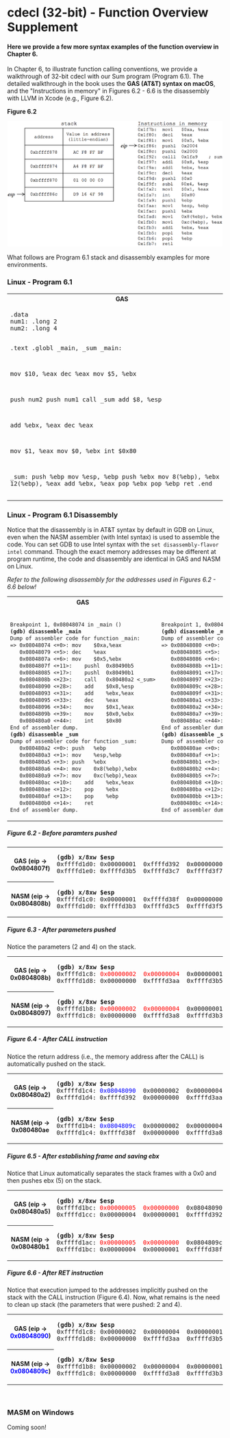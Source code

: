 # cdecl (32-bit) - Function Overview Supplement

#### Here we provide a few more syntax examples of the function overview in Chapter 6.

In Chapter 6, to illustrate function calling conventions, we provide a walkthrough of 32-bit cdecl with our Sum program (Program 6.1). The detailed walkthrough in the book uses the **GAS (AT&T) syntax on macOS**, and the "Instructions in memory" in Figures 6.2 - 6.6 is the disassembly with LLVM in Xcode (e.g., Figure 6.2).

**Figure 6.2**

<img src = "./Figure_6.2.png" alt = "Figure 6.2" width="700" border="" hspace="" vspace="">

What follows are Program 6.1 stack and disassembly examples for more environments.

### Linux - Program 6.1

<table>
<tr>
<th>GAS</th>
<th>NASM</th>
</tr>
<tr>
<td><pre style="border:0">
.data
num1: .long 2
num2: .long 4

.text
.globl _main, _sum
_main:

mov $10, %eax
dec %eax
mov $5, %ebx

push num2
push num1
call _sum
add $8, %esp

add %ebx, %eax
dec %eax

mov $1, %eax
mov $0, %ebx
int $0x80

_sum:
push %ebp
mov %esp, %ebp
push %ebx
mov 8(%ebp), %ebx
mov 12(%ebp), %eax
add %ebx, %eax
pop %ebx
pop %ebp
ret
.end
</pre></td>
<td valign="top"><pre style="border:0">
section .data
num1: dd 2
num2: dd 4

section .text
global _main, _sum
_main:

mov eax, 10
dec eax
mov ebx, 5

push DWORD[num2]
push DWORD[num1]
call _sum
add esp, 8

add eax, ebx
dec eax

mov eax, 1
mov ebx, 0
int 80h

_sum:
push ebp
mov ebp, esp
push ebx
mov ebx, [ebp + 8]
mov eax, [ebp + 12]
add eax, ebx
pop ebx
pop ebp
ret</td></pre></tr>
</table>

### Linux - Program 6.1 Disassembly

Notice that the disassembly is in AT&T syntax by default in GDB on Linux, even when the NASM assembler (with Intel syntax) is used to assemble the code. You can set GDB to use Intel syntax with the `set disassembly-flavor intel` command. Though the exact memory addresses may be different at program runtime, the code and disassembly are identical in GAS and NASM on Linux.

*Refer to the following disassembly for the addresses used in Figures 6.2 - 6.6 below!*

<table>
<tr>
<th>GAS</th>
<th>NASM</th>
</tr>
<tr>
<td><pre style="border:0"><span class="inner-pre" style="font-size: 9pt">
Breakpoint 1, 0x08048074 in _main ()
<b>(gdb) disassemble _main</b>
Dump of assembler code for function _main:
=> 0x08048074 <+0>:	mov    $0xa,%eax
   0x08048079 <+5>:	dec    %eax
   0x0804807a <+6>:	mov    $0x5,%ebx
   0x0804807f <+11>:	pushl  0x80490b5
   0x08048085 <+17>:	pushl  0x80490b1
   0x0804808b <+23>:	call   0x80480a2 <_sum>
   0x08048090 <+28>:	add    $0x8,%esp
   0x08048093 <+31>:	add    %ebx,%eax
   0x08048095 <+33>:	dec    %eax
   0x08048096 <+34>:	mov    $0x1,%eax
   0x0804809b <+39>:	mov    $0x0,%ebx
   0x080480a0 <+44>:	int    $0x80
End of assembler dump.
<b>(gdb) disassemble _sum</b>
Dump of assembler code for function _sum:
   0x080480a2 <+0>:	push   %ebp
   0x080480a3 <+1>:	mov    %esp,%ebp
   0x080480a5 <+3>:	push   %ebx
   0x080480a6 <+4>:	mov    0x8(%ebp),%ebx
   0x080480a9 <+7>:	mov    0xc(%ebp),%eax
   0x080480ac <+10>:	add    %ebx,%eax
   0x080480ae <+12>:	pop    %ebx
   0x080480af <+13>:	pop    %ebp
   0x080480b0 <+14>:	ret    
End of assembler dump.
</span></pre></td>
<td valign="top"><pre style="border:0"><span class="inner-pre" style="font-size: 9pt">
Breakpoint 1, 0x08048080 in _main ()
<b>(gdb) disassemble _main</b>
Dump of assembler code for function _main:
=> 0x08048080 <+0>:	mov    $0xa,%eax
   0x08048085 <+5>:	dec    %eax
   0x08048086 <+6>:	mov    $0x5,%ebx
   0x0804808b <+11>:	pushl  0x80490c4
   0x08048091 <+17>:	pushl  0x80490c0
   0x08048097 <+23>:	call   0x80480ae <_sum>
   0x0804809c <+28>:	add    $0x8,%esp
   0x0804809f <+31>:	add    %ebx,%eax
   0x080480a1 <+33>:	dec    %eax
   0x080480a2 <+34>:	mov    $0x1,%eax
   0x080480a7 <+39>:	mov    $0x0,%ebx
   0x080480ac <+44>:	int    $0x80
End of assembler dump.
<b>(gdb) disassemble _sum</b>
Dump of assembler code for function _sum:
   0x080480ae <+0>:	push   %ebp
   0x080480af <+1>:	mov    %esp,%ebp
   0x080480b1 <+3>:	push   %ebx
   0x080480b2 <+4>:	mov    0x8(%ebp),%ebx
   0x080480b5 <+7>:	mov    0xc(%ebp),%eax
   0x080480b8 <+10>:	add    %ebx,%eax
   0x080480ba <+12>:	pop    %ebx
   0x080480bb <+13>:	pop    %ebp
   0x080480bc <+14>:	ret    
End of assembler dump.
</span></pre></td>
</tr>
</table>

##### Figure 6.2 - Before paramters pushed
<table>
<tr>
<th>GAS (eip -> 0x0804807f) </th>
<td><pre style="border:0"><b>(gdb) x/8xw $esp</b>
0xffffd1d0:	0x00000001	0xffffd392	0x00000000	0xffffd3aa
0xffffd1e0:	0xffffd3b5	0xffffd3c7	0xffffd3f7	0xffffd40d
</td>
</tr>
<tr>
<th>NASM (eip -> 0x0804808b) </th>
<td><pre style="border:0"><b>(gdb) x/8xw $esp</b>
0xffffd1c0:	0x00000001	0xffffd38f	0x00000000	0xffffd3a8
0xffffd1d0:	0xffffd3b3	0xffffd3c5	0xffffd3f5	0xffffd40b
</td>
</tr>
</table>

##### Figure 6.3 - After parameters pushed
Notice the parameters (2 and 4) on the stack.
<table>
<tr>
<th>GAS (eip -> 0x0804808b) </th>
<td><pre style="border:0"><b>(gdb) x/8xw $esp</b>
0xffffd1c8:	<span style="color:red;">0x00000002	 0x00000004</span>	0x00000001	0xffffd392
0xffffd1d8:	0x00000000	0xffffd3aa	0xffffd3b5	0xffffd3c7  </td>
</tr>
<tr>
<th>NASM (eip -> 0x08048097)</th>
<td><pre style="border:0"><b>(gdb) x/8xw $esp</b>
0xffffd1b8:	<span style="color:red;">0x00000002	 0x00000004</span>	0x00000001	0xffffd38f
0xffffd1c8:	0x00000000	0xffffd3a8	0xffffd3b3	0xffffd3c5  </td>
</tr>
</table>

##### Figure 6.4 - After CALL instruction
Notice the return address (i.e., the memory address after the CALL) is automatically pushed on the stack.
<table>
<tr>
<th>GAS (eip -> 0x080480a2) </th>
<td><pre style="border:0"><b>(gdb) x/8xw $esp</b>
0xffffd1c4:	<span style="color:blue;">0x08048090</span>	 0x00000002	 0x00000004	 0x00000001
0xffffd1d4:	0xffffd392	0x00000000	0xffffd3aa	0xffffd3b5  </td>
</tr>
<tr>
<th>NASM (eip -> 0x080480ae </th>
<td><pre style="border:0"><b>(gdb) x/8xw $esp</b>
0xffffd1b4:	<span style="color:blue;">0x0804809c</span>	 0x00000002	 0x00000004	 0x00000001
0xffffd1c4:	0xffffd38f	0x00000000	0xffffd3a8	0xffffd3b3  </td>
</tr>
</table>

##### Figure 6.5 - After establishing frame and saving ebx
Notice that Linux automatically separates the stack frames with a 0x0 and then pushes ebx (5) on the stack.
<table>
<tr>
<th>GAS (eip -> 0x080480a5) </th>
<td><pre style="border:0"><b>(gdb) x/8xw $esp</b>
0xffffd1bc:	<span style="color:red;">0x00000005	 0x00000000</span>	0x08048090	0x00000002
0xffffd1cc:	0x00000004	0x00000001	0xffffd392	0x00000000  </td>
</tr>
<tr>
<th>NASM (eip -> 0x080480b1 </th>
<td><pre style="border:0"><b>(gdb) x/8xw $esp</b>
0xffffd1ac:	<span style="color:red;">0x00000005	 0x00000000</span>	0x0804809c	0x00000002
0xffffd1bc:	0x00000004	0x00000001	0xffffd38f	0x00000000  </td>
</tr>
</table>

##### Figure 6.6 - After RET instruction
Notice that execution jumped to the addresses implicitly pushed on the stack with the CALL instruction (Figure 6.4). Now, what remains is the need to clean up stack (the parameters that were pushed: 2 and 4).
<table>
<tr>
<th>GAS (eip -> <span style="color:blue;">0x08048090</span>) </th>
<td><pre style="border:0"><b>(gdb) x/8xw $esp</b>
0xffffd1c8:	0x00000002	0x00000004	0x00000001	0xffffd392
0xffffd1d8:	0x00000000	0xffffd3aa	0xffffd3b5	0xffffd3c7  </td>
</tr>
<tr>
<th>NASM (eip -> <span style="color:blue;">0x0804809c</span>) </th>
<td><pre style="border:0"><b>(gdb) x/8xw $esp</b>
0xffffd1b8:	0x00000002	0x00000004	0x00000001	0xffffd38f
0xffffd1c8:	0x00000000	0xffffd3a8	0xffffd3b3	0xffffd3c5  </td>
</tr>
</table>
<br>

### MASM on Windows

Coming soon!